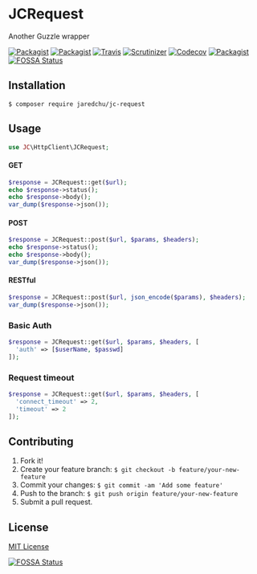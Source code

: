 # JCRequest
Another Guzzle wrapper

[![Packagist](https://img.shields.io/packagist/v/jaredchu/jc-request.svg)](https://packagist.org/packages/jaredchu/jc-request)
[![Packagist](https://img.shields.io/packagist/dt/jaredchu/jc-request.svg)](https://packagist.org/packages/jaredchu/jc-request)
[![Travis](https://img.shields.io/travis/jaredchu/JCRequest.svg)](https://travis-ci.org/jaredchu/JCRequest)
[![Scrutinizer](https://img.shields.io/scrutinizer/g/jaredchu/JCRequest.svg)](https://scrutinizer-ci.com/g/jaredchu/JCRequest/)
[![Codecov](https://img.shields.io/codecov/c/github/jaredchu/JCRequest.svg)](https://codecov.io/gh/jaredchu/JCRequest)
[![Packagist](https://img.shields.io/packagist/l/jaredchu/jc-request.svg)](https://packagist.org/packages/jaredchu/jc-request)
[![FOSSA Status](https://app.fossa.io/api/projects/git%2Bhttps%3A%2F%2Fgithub.com%2Fjaredchu%2FJCRequest.svg?type=shield)](https://app.fossa.io/projects/git%2Bhttps%3A%2F%2Fgithub.com%2Fjaredchu%2FJCRequest?ref=badge_shield)

## Installation
`$ composer require jaredchu/jc-request`

## Usage
```PHP
use JC\HttpClient\JCRequest;
```

#### GET
```PHP
$response = JCRequest::get($url);
echo $response->status();
echo $response->body();
var_dump($response->json());
```
#### POST
```PHP
$response = JCRequest::post($url, $params, $headers);
echo $response->status();
echo $response->body();
var_dump($response->json());
```
#### RESTful
```PHP
$response = JCRequest::post($url, json_encode($params), $headers);
var_dump($response->json());
```
### Basic Auth
```PHP
$response = JCRequest::get($url, $params, $headers, [
  'auth' => [$userName, $passwd]
]);
```
### Request timeout
```PHP
$response = JCRequest::get($url, $params, $headers, [
  'connect_timeout' => 2,
  'timeout' => 2
]);
```

## Contributing
1. Fork it!
2. Create your feature branch: `$ git checkout -b feature/your-new-feature`
3. Commit your changes: `$ git commit -am 'Add some feature'`
4. Push to the branch: `$ git push origin feature/your-new-feature`
5. Submit a pull request.

## License
[MIT License](https://github.com/jaredchu/JCRequest/blob/master/LICENSE)


[![FOSSA Status](https://app.fossa.io/api/projects/git%2Bhttps%3A%2F%2Fgithub.com%2Fjaredchu%2FJCRequest.svg?type=large)](https://app.fossa.io/projects/git%2Bhttps%3A%2F%2Fgithub.com%2Fjaredchu%2FJCRequest?ref=badge_large)
